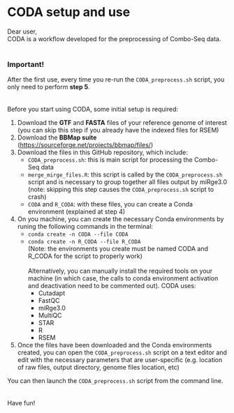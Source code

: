 # CODA setup and use

Dear user,<br/>CODA is a workflow developed for the preprocessing of Combo-Seq data.
<br/>
<br/>
### Important!
After the first use, every time you re-run the `CODA_preprocess.sh` script, you only need to perform **step 5**.
<br/>
<br/>
<br/>
Before you start using CODA, some initial setup is required:
1. Download the **GTF** and **FASTA** files of your reference genome of interest (you can skip this step if you already have the indexed files for RSEM)
2. Download the **BBMap suite** (https://sourceforge.net/projects/bbmap/files/)
3. Download the files in this GitHub repository, which include: 
    * `CODA_preprocess.sh`: this is main script for processing the Combo-Seq data 
    * `merge_mirge_files.R`: this script is called by the `CODA_preprocess.sh` script and is necessary to group together all files output by miRge3.0 (note: skipping this step causes the `CODA_preprocess.sh` script to crash)
    * `CODA` and `R_CODA`: with these files, you can create a Conda environment (explained at step 4) 
 4. On you machine, you can create the necessary Conda environments by runing the following commands in the terminal:<br/>
    *  `conda create -n CODA --file CODA`<br/>
    *  `conda create -n R_CODA --file R_CODA`<br/>
   (Note: the environments you create must be named CODA and R_CODA for the script to properly work)<br/>
   <br/>Alternatively, you can manually install the required tools on your machine (in which case, the calls to conda environment activation and deactivation need to be commented out). CODA uses: 
         * Cutadapt
         * FastQC 
         * miRge3.0
         * MultiQC
         * STAR
         * R
         * RSEM
5. Once the files have been downloaded and the Conda environments created, you can open the `CODA_preprocess.sh` script on a text editor and edit with the necessary parameters that are user-specific (e.g. location of raw files, output directory, genome files location, etc)

You can then launch the `CODA_preprocess.sh` script from the command line.<br/>
<br/>
<br/>
Have fun!

